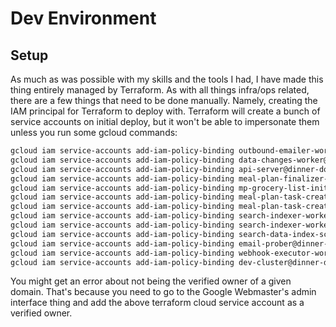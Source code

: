 # Dev Environment

## Setup

As much as was possible with my skills and the tools I had, I have made this thing entirely managed by Terraform. As with
all things infra/ops related, there are a few things that need to be done manually. Namely, creating the IAM principal
for Terraform to deploy with. Terraform will create a bunch of service accounts on initial deploy, but it won't be able 
to impersonate them unless you run some gcloud commands:

```bash
gcloud iam service-accounts add-iam-policy-binding outbound-emailer-worker@dinner-done-better-dev.iam.gserviceaccount.com --member serviceAccount:terraform-cloud@dinner-done-better-dev.iam.gserviceaccount.com --role roles/iam.serviceAccountUser
gcloud iam service-accounts add-iam-policy-binding data-changes-worker@dinner-done-better-dev.iam.gserviceaccount.com --member serviceAccount:terraform-cloud@dinner-done-better-dev.iam.gserviceaccount.com --role roles/iam.serviceAccountUser
gcloud iam service-accounts add-iam-policy-binding api-server@dinner-done-better-dev.iam.gserviceaccount.com --member serviceAccount:terraform-cloud@dinner-done-better-dev.iam.gserviceaccount.com --role roles/iam.serviceAccountUser
gcloud iam service-accounts add-iam-policy-binding meal-plan-finalizer-worker@dinner-done-better-dev.iam.gserviceaccount.com --member serviceAccount:terraform-cloud@dinner-done-better-dev.iam.gserviceaccount.com --role roles/iam.serviceAccountUser
gcloud iam service-accounts add-iam-policy-binding mp-grocery-list-init-worker@dinner-done-better-dev.iam.gserviceaccount.com --member serviceAccount:terraform-cloud@dinner-done-better-dev.iam.gserviceaccount.com --role roles/iam.serviceAccountUser
gcloud iam service-accounts add-iam-policy-binding meal-plan-task-create-worker@dinner-done-better-dev.iam.gserviceaccount.com --member serviceAccount:terraform-cloud@dinner-done-better-dev.iam.gserviceaccount.com --role roles/iam.serviceAccountUser
gcloud iam service-accounts add-iam-policy-binding meal-plan-task-create-worker@dinner-done-better-dev.iam.gserviceaccount.com --member serviceAccount:terraform-cloud@dinner-done-better-dev.iam.gserviceaccount.com --role roles/iam.serviceAccountUser
gcloud iam service-accounts add-iam-policy-binding search-indexer-worker@dinner-done-better-dev.iam.gserviceaccount.com --member serviceAccount:terraform-cloud@dinner-done-better-dev.iam.gserviceaccount.com --role roles/iam.serviceAccountUser
gcloud iam service-accounts add-iam-policy-binding search-indexer-worker@dinner-done-better-dev.iam.gserviceaccount.com --member serviceAccount:terraform-cloud@dinner-done-better-dev.iam.gserviceaccount.com --role roles/iam.serviceAccountUser
gcloud iam service-accounts add-iam-policy-binding search-data-index-scheduler@dinner-done-better-dev.iam.gserviceaccount.com --member serviceAccount:terraform-cloud@dinner-done-better-dev.iam.gserviceaccount.com --role roles/iam.serviceAccountUser
gcloud iam service-accounts add-iam-policy-binding email-prober@dinner-done-better-dev.iam.gserviceaccount.com --member serviceAccount:terraform-cloud@dinner-done-better-dev.iam.gserviceaccount.com --role roles/iam.serviceAccountUser
gcloud iam service-accounts add-iam-policy-binding webhook-executor-worker@dinner-done-better-dev.iam.gserviceaccount.com --member serviceAccount:terraform-cloud@dinner-done-better-dev.iam.gserviceaccount.com --role roles/iam.serviceAccountUser
gcloud iam service-accounts add-iam-policy-binding dev-cluster@dinner-done-better-dev.iam.gserviceaccount.com --member serviceAccount:terraform-cloud@dinner-done-better-dev.iam.gserviceaccount.com --role roles/iam.serviceAccountUser
```

You might get an error about not being the verified owner of a given domain. That's because you need to go to the Google Webmaster's admin interface thing and add the above terraform cloud service account as a verified owner.
